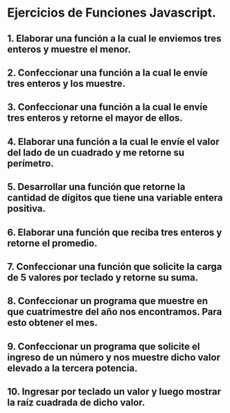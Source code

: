 # Ejercicios de Funciones Javascript.

## 1. Elaborar una función a la cual le enviemos tres enteros y muestre el menor.

## 2. Confeccionar una función a la cual le envíe tres enteros y los muestre.

## 3. Confeccionar una función a la cual le envíe tres enteros y retorne el mayor de ellos.

## 4. Elaborar una función a la cual le envíe el valor del lado de un cuadrado y me retorne su perímetro.

## 5. Desarrollar una función que retorne la cantidad de dígitos que tiene una variable entera positiva.

## 6. Elaborar una función que reciba tres enteros y retorne el promedio.

## 7. Confeccionar una función que solicite la carga de 5 valores por teclado y retorne su suma.

## 8. Confeccionar un programa que muestre en que cuatrimestre del año nos encontramos. Para esto obtener el mes.

## 9. Confeccionar un programa que solicite el ingreso de un número y nos muestre dicho valor elevado a la tercera potencia.

## 10. Ingresar por teclado un valor y luego mostrar la raíz cuadrada de dicho valor.